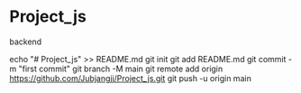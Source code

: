 # Project_js
backend

echo "# Project_js" >> README.md
git init
git add README.md
git commit -m "first commit"
git branch -M main
git remote add origin https://github.com/Jubjangjj/Project_js.git
git push -u origin main

